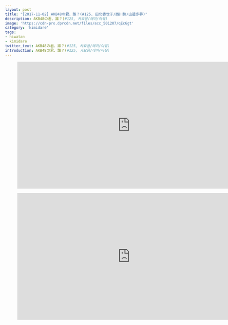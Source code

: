 ```yaml
---
layout: post
title: "[2017-11-02] AKB48の君、誰？(#125, 田北香世子/西川怜/山邊歩夢)"
description: AKB48の君、誰？(#125, 카요용/레이/아유)
image: 'https://cdn-pro.dprcdn.net/files/acc_501207/qEcGgt'
category: 'kimidare'
tags:
- hiwatan
- kimidare
twitter_text: AKB48の君、誰？(#125, 카요용/레이/아유)
introduction: AKB48の君、誰？(#125, 카요용/레이/아유)
---
```

<figure class="video_container">
<iframe width="740" height="416" src="https://serviceapi.nmv.naver.com/flash/convertIframeTag.nhn?vid=37672D10137EE140DCEF80F5AAC4D818A33B&outKey=V12783e1e409bcea09b8662ee1b296cddb4ecad59d3bb83bfb6bc62ee1b296cddb4ec" frameborder="no" scrolling="no" webkitallowfullscreen mozallowfullscreen allowfullscreen></iframe>
</figure>

<figure class="video_container">
<iframe width="740" height="416" src="https://serviceapi.nmv.naver.com/flash/convertIframeTag.nhn?vid=28DDE4B722D669FCFCC778F3EF086E3400DF&outKey=V12107a5117cb52160d26bfebbfed92642eaa09a9a392b95b1651bfebbfed92642eaa" frameborder="no" scrolling="no" webkitallowfullscreen mozallowfullscreen allowfullscreen></iframe>
</figure>
